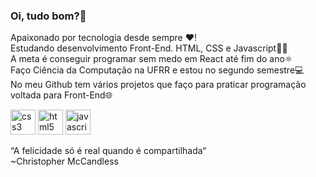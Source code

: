 ### Oi, tudo bom?👋

Apaixonado por tecnologia desde sempre ❤️!  
Estudando desenvolvimento Front-End. HTML, CSS e Javascript👨‍💻  
A meta é conseguir programar sem medo em React até fim do ano⚛️  
Faço Ciência da Computação na UFRR e estou no segundo semestre💻  
No meu Github tem vários projetos que faço para praticar programação  
voltada para Front-End🌐  
<p align="left"><img src="https://devicons.github.io/devicon/devicon.git/icons/css3/css3-original-wordmark.svg" alt="css3" width="40" height="40"/> <img src="https://devicons.github.io/devicon/devicon.git/icons/html5/html5-original-wordmark.svg" alt="html5" width="40" height="40"/> <img src="https://devicons.github.io/devicon/devicon.git/icons/javascript/javascript-original.svg" alt="javascript" width="40" height="40"/></p><p align="center">

“A felicidade só é real quando é compartilhada“  
~Christopher McCandless
